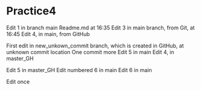 # Practice4
Edit 1 in branch main Readme.md at 16:35
Edit 3 in main branch, from Git, at 16:45
Edit 4, in main, from GitHub

First edit in new_unkown_commit branch, which is created in GitHub, at unknown commit location
One commit more
Edit 5 in main
Edit 4, in master_GH


Edit 5 in master_GH
Edit numbered 6 in main
Edit 6 in main

Edit once
